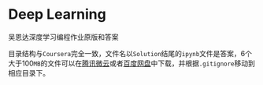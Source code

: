 # Deep Learning

吴恩达深度学习编程作业原版和答案

目录结构与`Coursera`完全一致，文件名以`Solution`结尾的`ipynb`文件是答案，6个大于100`MB`的文件可以在[腾讯微云](https://share.weiyun.com/5P8Onrp)或者[百度网盘](https://pan.baidu.com/s/1ADGCixYPHbfyII48aVRq3A)中下载，并根据`.gitignore`移动到相应目录下。


